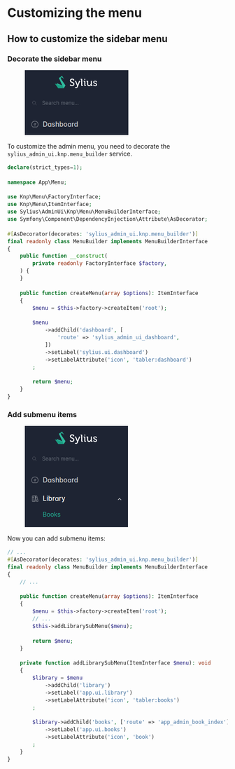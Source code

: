# Customizing the menu

## How to customize the sidebar menu

### Decorate the sidebar menu

<div data-full-width="false">

<figure><img src="../../.gitbook/assets/sidebar_menu.png" alt="Sidebar menu"></figure>

</div>

To customize the admin menu, you need to decorate the `sylius_admin_ui.knp.menu_builder` service.

```php
declare(strict_types=1);

namespace App\Menu;

use Knp\Menu\FactoryInterface;
use Knp\Menu\ItemInterface;
use Sylius\AdminUi\Knp\Menu\MenuBuilderInterface;
use Symfony\Component\DependencyInjection\Attribute\AsDecorator;

#[AsDecorator(decorates: 'sylius_admin_ui.knp.menu_builder')]
final readonly class MenuBuilder implements MenuBuilderInterface
{
    public function __construct(
        private readonly FactoryInterface $factory,
    ) {
    }

    public function createMenu(array $options): ItemInterface
    {
        $menu = $this->factory->createItem('root');

        $menu
            ->addChild('dashboard', [
                'route' => 'sylius_admin_ui_dashboard',
            ])
            ->setLabel('sylius.ui.dashboard')
            ->setLabelAttribute('icon', 'tabler:dashboard')
        ;

        return $menu;
    }
}
```

### Add submenu items

<div data-full-width="false">

<figure><img src="../../.gitbook/assets/submenu_items.png" alt="Submenu items"></figure>

</div>

Now you can add submenu items:

```php
// ...
#[AsDecorator(decorates: 'sylius_admin_ui.knp.menu_builder')]
final readonly class MenuBuilder implements MenuBuilderInterface
{
    // ...
    
    public function createMenu(array $options): ItemInterface
    {
        $menu = $this->factory->createItem('root');
        // ...
        $this->addLibrarySubMenu($menu);

        return $menu;
    }
    
    private function addLibrarySubMenu(ItemInterface $menu): void
    {
        $library = $menu
            ->addChild('library')
            ->setLabel('app.ui.library')
            ->setLabelAttribute('icon', 'tabler:books')
        ;

        $library->addChild('books', ['route' => 'app_admin_book_index'])
            ->setLabel('app.ui.books')
            ->setLabelAttribute('icon', 'book')
        ;
    }
}
```
